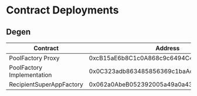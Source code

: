 # Contract Deployments

## Degen

<table>
<thead>
    <tr>
        <th>Contract</th>
        <th>Address</th>
    </tr>
</thead>
<tbody>
    <tr>
        <td>PoolFactory Proxy</td>
        <td>0xcB15aE6b8C1c0A868c9c6494C49D65eFce23313A</td>
    </tr>
    <tr>
        <td>PoolFactory Implementation</td>
        <td>0x0C323adb863485856369c1baAc38E26B0E1E9564</td>
    </tr>
    <tr>
        <td>RecipientSuperAppFactory</td>
        <td>0x062a0AbeB052392005a49a0a4339d1aD4129C8EC</td>
    </tr>
</tbody>
</table>


